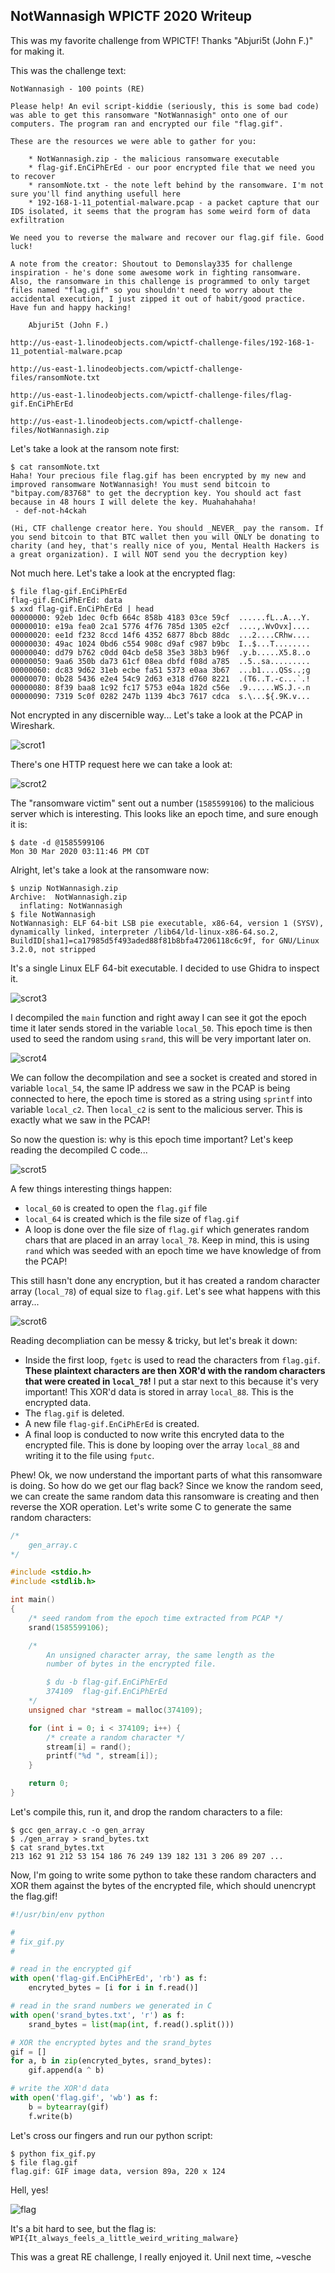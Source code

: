 ## NotWannasigh WPICTF 2020 Writeup

This was my favorite challenge from WPICTF! Thanks "Abjuri5t (John F.)" for making it.

This was the challenge text:

```
NotWannasigh - 100 points (RE)

Please help! An evil script-kiddie (seriously, this is some bad code) was able to get this ransomware "NotWannasigh" onto one of our computers. The program ran and encrypted our file "flag.gif".

These are the resources we were able to gather for you:

    * NotWannasigh.zip - the malicious ransomware executable
    * flag-gif.EnCiPhErEd - our poor encrypted file that we need you to recover
    * ransomNote.txt - the note left behind by the ransomware. I'm not sure you'll find anything usefull here
    * 192-168-1-11_potential-malware.pcap - a packet capture that our IDS isolated, it seems that the program has some weird form of data exfiltration

We need you to reverse the malware and recover our flag.gif file. Good luck!

A note from the creator: Shoutout to Demonslay335 for challenge inspiration - he's done some awesome work in fighting ransomware. Also, the ransomware in this challenge is programmed to only target files named "flag.gif" so you shouldn't need to worry about the accidental execution, I just zipped it out of habit/good practice. Have fun and happy hacking!

    Abjuri5t (John F.)

http://us-east-1.linodeobjects.com/wpictf-challenge-files/192-168-1-11_potential-malware.pcap

http://us-east-1.linodeobjects.com/wpictf-challenge-files/ransomNote.txt

http://us-east-1.linodeobjects.com/wpictf-challenge-files/flag-gif.EnCiPhErEd

http://us-east-1.linodeobjects.com/wpictf-challenge-files/NotWannasigh.zip
```

Let's take a look at the ransom note first:
```
$ cat ransomNote.txt 
Haha! Your precious file flag.gif has been encrypted by my new and improved ransomware NotWannasigh! You must send bitcoin to "bitpay.com/83768" to get the decryption key. You should act fast because in 48 hours I will delete the key. Muahahahaha!
 - def-not-h4ckah

(Hi, CTF challenge creator here. You should _NEVER_ pay the ransom. If you send bitcoin to that BTC wallet then you will ONLY be donating to charity (and hey, that's really nice of you, Mental Health Hackers is a great organization). I will NOT send you the decryption key)
```

Not much here. Let's take a look at the encrypted flag:

```
$ file flag-gif.EnCiPhErEd 
flag-gif.EnCiPhErEd: data
$ xxd flag-gif.EnCiPhErEd | head
00000000: 92eb 1dec 0cfb 664c 858b 4183 03ce 59cf  ......fL..A...Y.
00000010: e19a fea0 2ca1 5776 4f76 785d 1305 e2cf  ....,.WvOvx]....
00000020: ee1d f232 8ccd 14f6 4352 6877 8bcb 88dc  ...2....CRhw....
00000030: 49ac 1024 0bd6 c554 908c d9af c987 b9bc  I..$...T........
00000040: dd79 b762 c0dd 04cb de58 35e3 38b3 b96f  .y.b.....X5.8..o
00000050: 9aa6 350b da73 61cf 08ea dbfd f08d a785  ..5..sa.........
00000060: dc83 9d62 31eb ecbe fa51 5373 e0aa 3b67  ...b1....QSs..;g
00000070: 0b28 5436 e2e4 54c9 2d63 e318 d760 8221  .(T6..T.-c...`.!
00000080: 8f39 baa8 1c92 fc17 5753 e04a 182d c56e  .9......WS.J.-.n
00000090: 7319 5c0f 0282 247b 1139 4bc3 7617 cdca  s.\...${.9K.v...
```

Not encrypted in any discernible way... Let's take a look at the PCAP in Wireshark.

![scrot1](scrots/scrot1.png)

There's one HTTP request here we can take a look at:

![scrot2](scrots/scrot2.png)

The "ransomware victim" sent out a number (`1585599106`) to the malicious server which is interesting. This looks like an epoch time, and sure enough it is:

```
$ date -d @1585599106
Mon 30 Mar 2020 03:11:46 PM CDT
```

Alright, let's take a look at the ransomware now:
```
$ unzip NotWannasigh.zip
Archive:  NotWannasigh.zip
  inflating: NotWannasigh
$ file NotWannasigh
NotWannasigh: ELF 64-bit LSB pie executable, x86-64, version 1 (SYSV), dynamically linked, interpreter /lib64/ld-linux-x86-64.so.2, BuildID[sha1]=ca17985d5f493aded88f81b8bfa47206118c6c9f, for GNU/Linux 3.2.0, not stripped
```

It's a single Linux ELF 64-bit executable. I decided to use Ghidra to inspect it.

![scrot3](scrots/scrot3.png)

I decompiled the `main` function and right away I can see it got the epoch time it later sends stored in the variable `local_50`. This epoch time is then used to seed the random using `srand`, this will be very important later on.

![scrot4](scrots/scrot4.png)

We can follow the decompilation and see a socket is created and stored in variable `local_54`, the same IP address we saw in the PCAP is being connected to here, the epoch time is stored as a string using `sprintf` into variable `local_c2`. Then `local_c2` is sent to the malicious server. This is exactly what we saw in the PCAP!

So now the question is: why is this epoch time important? Let's keep reading the decompiled C code...

![scrot5](scrots/scrot5.png)

A few things interesting things happen:

* `local_60` is created to open the `flag.gif` file
* `local_64` is created which is the file size of `flag.gif`
* A loop is done over the file size of `flag.gif` which generates random chars that are placed in an array `local_78`. Keep in mind, this is using `rand` which was seeded with an epoch time we have knowledge of from the PCAP!

This still hasn't done any encryption, but it has created a random character array (`local_78`) of equal size to `flag.gif`. Let's see what happens with this array... 

![scrot6](scrots/scrot6.png)

Reading decompliation can be messy & tricky, but let's break it down:
* Inside the first loop, `fgetc` is used to read the characters from `flag.gif`. **These plaintext characters are then XOR'd with the random characters that were created in `local_78`!** I put a star next to this because it's very important! This XOR'd data is stored in array `local_88`. This is the encrypted data.
* The `flag.gif` is deleted.
* A new file `flag-gif.EnCiPhErEd` is created.
* A final loop is conducted to now write this encryted data to the encrypted file. This is done by looping over the array `local_88` and writing it to the file using `fputc`.

Phew! Ok, we now understand the important parts of what this ransomware is doing. So how do we get our flag back? Since we know the random seed, we can create the same random data this ransomware is creating and then reverse the XOR operation. Let's write some C to generate the same random characters:

```c
/*
    gen_array.c
*/

#include <stdio.h>
#include <stdlib.h>

int main()
{
    /* seed random from the epoch time extracted from PCAP */
    srand(1585599106);

    /*
        An unsigned character array, the same length as the
        number of bytes in the encrypted file.

        $ du -b flag-gif.EnCiPhErEd
        374109	flag-gif.EnCiPhErEd
    */
    unsigned char *stream = malloc(374109);

    for (int i = 0; i < 374109; i++) {
        /* create a random character */
        stream[i] = rand();
        printf("%d ", stream[i]);
    }

    return 0;
}
```

Let's compile this, run it, and drop the random characters to a file:
```
$ gcc gen_array.c -o gen_array
$ ./gen_array > srand_bytes.txt
$ cat srand_bytes.txt
213 162 91 212 53 154 186 76 249 139 182 131 3 206 89 207 ...
```

Now, I'm going to write some python to take these random characters and XOR them against the bytes of the encrypted file, which should unencrypt the flag.gif!

```python
#!/usr/bin/env python

#
# fix_gif.py
#

# read in the encrypted gif
with open('flag-gif.EnCiPhErEd', 'rb') as f:
    encryted_bytes = [i for i in f.read()]

# read in the srand numbers we generated in C
with open('srand_bytes.txt', 'r') as f:
    srand_bytes = list(map(int, f.read().split()))

# XOR the encrypted bytes and the srand_bytes
gif = []
for a, b in zip(encryted_bytes, srand_bytes):
    gif.append(a ^ b)

# write the XOR'd data
with open('flag.gif', 'wb') as f:
    b = bytearray(gif)
    f.write(b)
```

Let's cross our fingers and run our python script:

```
$ python fix_gif.py
$ file flag.gif
flag.gif: GIF image data, version 89a, 220 x 124
```

Hell, yes!

![flag](flag.gif)

It's a bit hard to see, but the flag is: `WPI{It_always_feels_a_little_weird_writing_malware}`

This was a great RE challenge, I really enjoyed it. Unil next time, ~vesche
